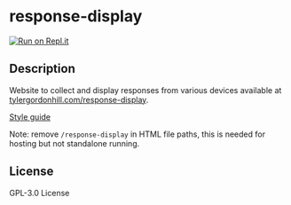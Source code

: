 # response-display

[![Run on Repl.it](https://repl.it/badge/github/TyHil/response-display)](https://repl.it/github/TyHil/response-display)

## Description

Website to collect and display responses from various devices available at [tylergordonhill.com/response-display](https://tylergordonhill.com/response-display).

[Style guide](https://github.com/TyHil/personal-website-styles)

Note: remove `/response-display` in HTML file paths, this is needed for hosting but not standalone running.

## License

GPL-3.0 License
